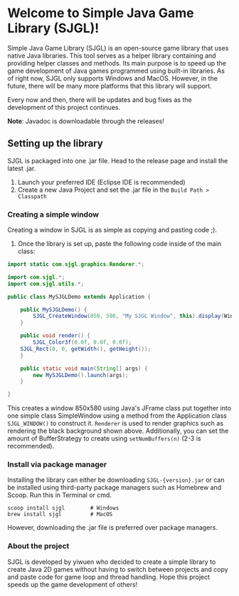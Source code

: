 # Welcome to Simple Java Game Library (SJGL)!
Simple Java Game Library (SJGL) is an open-source game library that uses native Java libraries. This tool serves as a helper library containing and providing helper classes and methods. Its main purpose is to speed up the game development of Java games programmed using built-in libraries. As of right now, SJGL only supports Windows and MacOS. However, in the future, there will be many more platforms that this library will support.

Every now and then, there will be updates and bug fixes as the development of this project continues.

**Note**: Javadoc is downloadable through the releases!

## Setting up the library
SJGL is packaged into one .jar file. Head to the release page and install the latest .jar.
1. Launch your preferred IDE (Eclipse IDE is recommended)
2. Create a new Java Project and set the .jar file in the ```Build Path > Classpath```

### Creating a simple window
Creating a window in SJGL is as simple as copying and pasting code ;).
1. Once the library is set up, paste the following code inside of the main class: 
```java
import static com.sjgl.graphics.Renderer.*;

import com.sjgl.*;
import com.sjgl.utils.*;

public class MySJGLDemo extends Application {

    public MySJGLDemo() {
        SJGL_CreateWindow(850, 580, "My SJGL Window", this).display(WindowUtils.TERMINATE_WINDOW, true, true);
    }

    public void render() {
        SJGL_Color3f(0.0f, 0.0f, 0.0f);
	SJGL_Rect(0, 0, getWidth(), getHeight());
    }

    public static void main(String[] args) {
        new MySJGLDemo().launch(args);
    }

}
```
This creates a window 850x580 using Java's JFrame class put together into one simple class SimpleWindow using a method from the Application class ```SJGL_WINDOW()``` to construct it. ```Renderer``` is used to render graphics such as rendering the black background shown above. Additionally, you can set the amount of BufferStrategy to create using ```setNumBuffers(n)``` (2-3 is recommended).

### Install via package manager
Installing the library can either be downloading ```SJGL-{version}.jar``` or can be installed using third-party package managers such as Homebrew and Scoop. Run this in Terminal or cmd.

```
scoop install sjgl        # Windows
brew install sjgl         # MacOS
```

However, downloading the .jar file is preferred over package managers.

### About the project
SJGL is developed by yiwuen who decided to create a simple library to create Java 2D games without having to switch between projects and copy and paste code for game loop and thread handling. Hope this project speeds up the game development of others!
